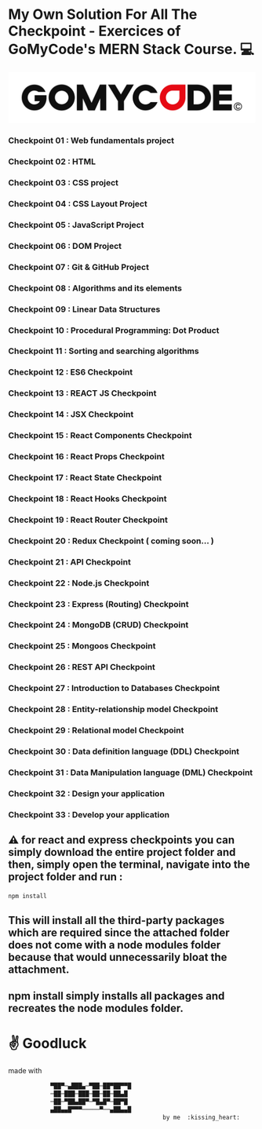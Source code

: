 # My Own Solution For All The Checkpoint - Exercices of GoMyCode's MERN Stack Course. :computer:

![](gmc.jpg)

### Checkpoint 01 : Web fundamentals project

### Checkpoint 02 : HTML

### Checkpoint 03 : CSS project

### Checkpoint 04 : CSS Layout Project

### Checkpoint 05 : JavaScript Project

### Checkpoint 06 : DOM Project

### Checkpoint 07 : Git & GitHub Project

### Checkpoint 08 : Algorithms and its elements

### Checkpoint 09 : Linear Data Structures

### Checkpoint 10 : Procedural Programming: Dot Product

### Checkpoint 11 : Sorting and searching algorithms

### Checkpoint 12 : ES6 Checkpoint

### Checkpoint 13 : REACT JS Checkpoint

### Checkpoint 14 : JSX Checkpoint

### Checkpoint 15 : React Components Checkpoint

### Checkpoint 16 : React Props Checkpoint

### Checkpoint 17 : React State Checkpoint

### Checkpoint 18 : React Hooks Checkpoint

### Checkpoint 19 : React Router Checkpoint

### Checkpoint 20 : Redux Checkpoint ( coming soon... )

### Checkpoint 21 : API Checkpoint

### Checkpoint 22 : Node.js Checkpoint

### Checkpoint 23 : Express (Routing) Checkpoint

### Checkpoint 24 : MongoDB (CRUD) Checkpoint

### Checkpoint 25 : Mongoos Checkpoint

### Checkpoint 26 : REST API Checkpoint

### Checkpoint 27 : Introduction to Databases Checkpoint

### Checkpoint 28 : Entity-relationship model Checkpoint

### Checkpoint 29 : Relational model Checkpoint

### Checkpoint 30 : Data definition language (DDL) Checkpoint

### Checkpoint 31 : Data Manipulation language (DML) Checkpoint

### Checkpoint 32 : Design your application

### Checkpoint 33 : Develop your application

## :warning: for react and express checkpoints you can simply download the entire project folder and then, simply open the terminal, navigate into the project folder and run :

```sh
npm install
```
## This will install all the third-party packages which are required since the attached folder does not come with a node modules folder because that would unnecessarily bloat the attachment.
## npm install simply installs all packages and recreates the node modules folder.

# :v: Goodluck

made with 

                ▀██▀─▄███▄─▀██─██▀██▀▀█
                ─██─███─███─██─██─██▄█
                ─██─▀██▄██▀─▀█▄█▀─██▀█
                ▄██▄▄█▀▀▀─────▀──▄██▄▄█      
                                                by me  :kissing_heart: